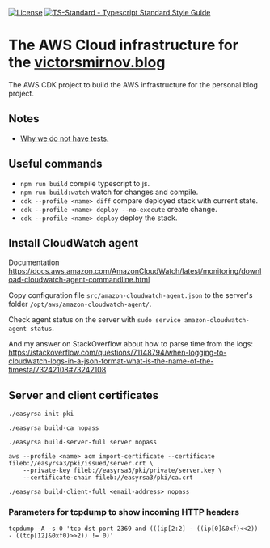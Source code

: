 [![License](https://badgen.net/github/license/victorsmirnov/blog-aws-setup)](https://github.com/victorsmirnov/blog-aws-setup/blob/master/LICENSE.md)
[![TS-Standard - Typescript Standard Style Guide](https://badgen.net/badge/code%20style/ts-standard?icon=typescript)](https://github.com/standard/ts-standard)

# The AWS Cloud infrastructure for the [victorsmirnov.blog](https://victorsmirnov.blog)

The AWS CDK project to build the AWS infrastructure for the personal blog project.

## Notes

* [Why we do not have tests.](https://victorsmirnov.blog/should-we-test-aws-cdk-code/)

## Useful commands

 * `npm run build` compile typescript to js.
 * `npm run build:watch` watch for changes and compile.
 * `cdk --profile <name> diff` compare deployed stack with current state.
 * `cdk --profile <name> deploy --no-execute` create change.
 * `cdk --profile <name> deploy` deploy the stack.

## Install CloudWatch agent

Documentation https://docs.aws.amazon.com/AmazonCloudWatch/latest/monitoring/download-cloudwatch-agent-commandline.html

Copy configuration file `src/amazon-cloudwatch-agent.json` to the server's folder `/opt/aws/amazon-cloudwatch-agent/`.

Check agent status on the server with `sudo service amazon-cloudwatch-agent status`.

And my answer on StackOverflow about how to parse time from the logs:
https://stackoverflow.com/questions/71148794/when-logging-to-cloudwatch-logs-in-a-json-format-what-is-the-name-of-the-timesta/73242108#73242108

## Server and client certificates

```shell
./easyrsa init-pki

./easyrsa build-ca nopass

./easyrsa build-server-full server nopass

aws --profile <name> acm import-certificate --certificate fileb://easyrsa3/pki/issued/server.crt \
    --private-key fileb://easyrsa3/pki/private/server.key \
    --certificate-chain fileb://easyrsa3/pki/ca.crt

./easyrsa build-client-full <email-address> nopass

```

### Parameters for tcpdump to show incoming HTTP headers 

```shell
tcpdump -A -s 0 'tcp dst port 2369 and (((ip[2:2] - ((ip[0]&0xf)<<2)) - ((tcp[12]&0xf0)>>2)) != 0)'
```
